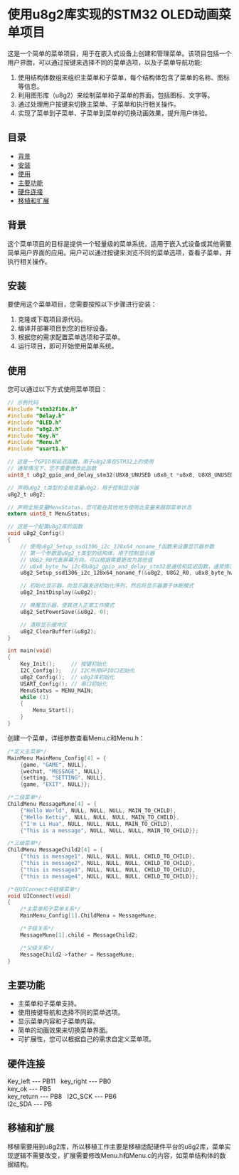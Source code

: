 # 使用u8g2库实现的STM32 OLED动画菜单项目

这是一个简单的菜单项目，用于在嵌入式设备上创建和管理菜单。该项目包括一个用户界面，可以通过按键来选择不同的菜单选项，以及子菜单导航功能:
1. 使用结构体数组来组织主菜单和子菜单，每个结构体包含了菜单的名称、图标等信息。
2. 利用图形库（u8g2）来绘制菜单和子菜单的界面，包括图标、文字等。
3. 通过处理用户按键来切换主菜单、子菜单和执行相关操作。
4. 实现了菜单到子菜单、子菜单到菜单的切换动画效果，提升用户体验。

## 目录

- [背景](#背景)
- [安装](#安装)
- [使用](#使用)
- [主要功能](#主要功能)
- [硬件连接](#硬件连接)
- [移植和扩展](#移植和扩展)

## 背景

这个菜单项目的目标是提供一个轻量级的菜单系统，适用于嵌入式设备或其他需要简单用户界面的应用。用户可以通过按键来浏览不同的菜单选项，查看子菜单，并执行相关操作。

## 安装

要使用这个菜单项目，您需要按照以下步骤进行安装：

1. 克隆或下载项目源代码。
2. 编译并部署项目到您的目标设备。
3. 根据您的需求配置菜单选项和子菜单。
4. 运行项目，即可开始使用菜单系统。

## 使用

您可以通过以下方式使用菜单项目：

```c
// 示例代码
#include "stm32f10x.h"
#include "Delay.h"
#include "OLED.h"
#include "u8g2.h"
#include "Key.h"
#include "Menu.h"
#include "usart1.h"

// 这是一个GPIO和延迟函数，用于u8g2库在STM32上的使用
// 通常情况下，您不需要修改此函数
uint8_t u8g2_gpio_and_delay_stm32(U8X8_UNUSED u8x8_t *u8x8, U8X8_UNUSED uint8_t msg, U8X8_UNUSED uint8_t arg_int, U8X8_UNUSED void *arg_ptr);

// 声明u8g2_t类型的全局变量u8g2，用于控制显示器
u8g2_t u8g2;

// 声明全局变量MenuStatus，您可能在其他地方使用此变量来跟踪菜单状态
extern uint8_t MenuStatus;

// 这是一个配置u8g2库的函数
void u8g2_Config()
{
	// 使用u8g2_Setup_ssd1306_i2c_128x64_noname_f函数来设置显示器参数
	// 第一个参数是u8g2_t类型的结构体，用于控制显示器
	// U8G2_R0代表屏幕方向，可以根据需要更改为其他值
	// u8x8_byte_hw_i2c和u8g2_gpio_and_delay_stm32是通信和延迟函数，通常情况下，您不需要修改它们
	u8g2_Setup_ssd1306_i2c_128x64_noname_f(&u8g2, U8G2_R0, u8x8_byte_hw_i2c, u8g2_gpio_and_delay_stm32);

	// 初始化显示器，向显示器发送初始化序列，然后将显示器置于休眠模式
	u8g2_InitDisplay(&u8g2); 

	// 唤醒显示器，使其进入正常工作模式
	u8g2_SetPowerSave(&u8g2, 0);

	// 清除显示缓冲区
	u8g2_ClearBuffer(&u8g2); 
}

int main(void)
{
	Key_Init();		// 按键初始化
	I2C_Config();	// I2C所用GPIO口初始化
	u8g2_Config();	// u8g2库初始化
	USART_Config(); // 串口初始化
	MenuStatus = MENU_MAIN; 
	while (1)
	{
		Menu_Start();
	}
}

```
创建一个菜单，详细参数查看Menu.c和Menu.h：
```c
/*定义主菜单*/
MainMenu MainMenu_Config[4] = {
	{game, "GAME", NULL},
	{wechat, "MESSAGE", NULL},
	{setting, "SETTING", NULL},
	{game, "EXIT", NULL}};

/*二级菜单*/
ChildMenu MessageMune[4] = {
	{"Hello World", NULL, NULL, NULL, MAIN_TO_CHILD}, 
	{"Hello Kettiy", NULL, NULL, NULL, MAIN_TO_CHILD}, 
	{"I'm Li Hua", NULL, NULL, NULL, MAIN_TO_CHILD},
	{"This is a message", NULL, NULL, NULL, MAIN_TO_CHILD}};

/*三级菜单*/
ChildMenu MessageChild2[4] = { 
	{"this is message1", NULL, NULL, NULL, CHILD_TO_CHILD},
	{"this is message2", NULL, NULL, NULL, CHILD_TO_CHILD},
	{"this is message3", NULL, NULL, NULL, CHILD_TO_CHILD},
	{"this is message4", NULL, NULL, NULL, CHILD_TO_CHILD}}; 

/*在UIConnect中链接菜单*/ 
void UIConnect(void) 
{
	/*主菜单和子菜单关系*/
	MainMenu_Config[1].ChildMenu = MessageMune;

    /*子级关系*/
	MessageMune[1].child = MessageChild2; 

	/*父级关系*/ 
	MessageChild2->father = MessageMune;
}
```

## 主要功能

- 主菜单和子菜单支持。
- 使用按键导航和选择不同的菜单选项。
- 显示菜单内容和子菜单内容。
- 简单的动画效果来切换菜单界面。
- 可扩展性，您可以根据自己的需求自定义菜单项。

## 硬件连接
Key_left --- PB11   
key_right --- PB0  
key_ok --- PB5  
key_return --- PB8   
I2C_SCK --- PB6  
I2c_SDA --- PB

## 移植和扩展
移植需要用到u8g2库，所以移植工作主要是移植适配硬件平台的u8g2库，菜单实现逻辑不需要改变，扩展需要修改Menu.h和Menu.c的内容，如菜单结构体的数据结构。
